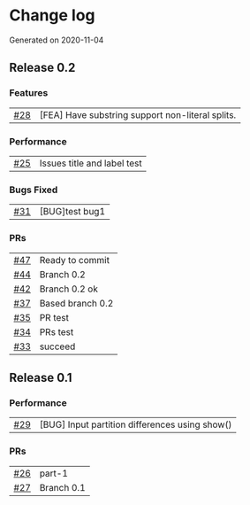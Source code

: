 # Change log
Generated on 2020-11-04

## Release 0.2

### Features
|||
|:---|:---|
|[#28](https://github.com/HongW2019/OAP-test/issues/28)|[FEA] Have substring support non-literal splits.|

### Performance
|||
|:---|:---|
|[#25](https://github.com/HongW2019/OAP-test/issues/25)|Issues title and label test|

### Bugs Fixed
|||
|:---|:---|
|[#31](https://github.com/HongW2019/OAP-test/issues/31)|[BUG]test bug1|

### PRs
|||
|:---|:---|
|[#47](https://github.com/HongW2019/OAP-test/pull/47)|Ready to commit|
|[#44](https://github.com/HongW2019/OAP-test/pull/44)|Branch 0.2|
|[#42](https://github.com/HongW2019/OAP-test/pull/42)|Branch 0.2 ok|
|[#37](https://github.com/HongW2019/OAP-test/pull/37)|Based branch 0.2|
|[#35](https://github.com/HongW2019/OAP-test/pull/35)|PR test|
|[#34](https://github.com/HongW2019/OAP-test/pull/34)|PRs test|
|[#33](https://github.com/HongW2019/OAP-test/pull/33)|succeed|

## Release 0.1

### Performance
|||
|:---|:---|
|[#29](https://github.com/HongW2019/OAP-test/issues/29)|[BUG] Input partition differences using show()|

### PRs
|||
|:---|:---|
|[#26](https://github.com/HongW2019/OAP-test/pull/26)|part-1|
|[#27](https://github.com/HongW2019/OAP-test/pull/27)|Branch 0.1|
